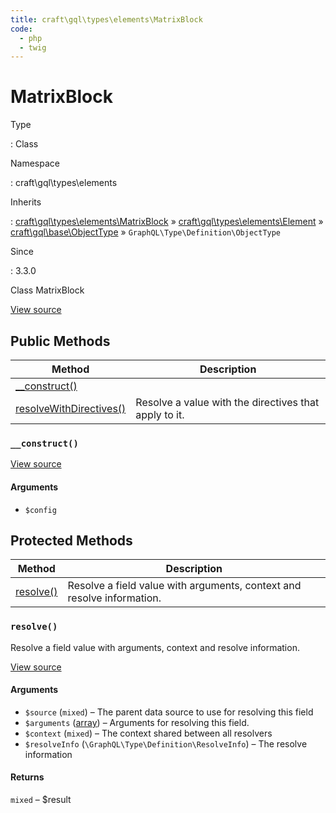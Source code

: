 ```yaml
---
title: craft\gql\types\elements\MatrixBlock
code:
  - php
  - twig
---
```


# MatrixBlock

Type

:   Class

Namespace

:   craft\gql\types\elements

Inherits

:   [craft\gql\types\elements\MatrixBlock](craft-gql-types-elements-matrixblock.md) &raquo;
[craft\gql\types\elements\Element](craft-gql-types-elements-element.md) &raquo;
[craft\gql\base\ObjectType](craft-gql-base-objecttype.md) &raquo;
`GraphQL\Type\Definition\ObjectType`

Since

:   3.3.0



Class MatrixBlock





[View source](https://github.com/craftcms/cms/blob/master/src/gql/types/elements/MatrixBlock.php)






## Public Methods

| Method                                                                                                                      | Description
| --------------------------------------------------------------------------------------------------------------------------- | -----------------------------------------------------
| [__construct()](craft-gql-types-elements-matrixblock.md#method-construct)                                                   |
| [resolveWithDirectives()](craft-gql-base-objecttype.md#method-resolvewithdirectives "Defined by craft\gql\base\ObjectType") | Resolve a value with the directives that apply to it.

### `__construct()`














[View source](https://github.com/craftcms/cms/blob/master/src/gql/types/elements/MatrixBlock.php#L27-L34)


#### Arguments

- `$config`






## Protected Methods

| Method                                                              | Description
| ------------------------------------------------------------------- | ----------------------------------------------------------------------
| [resolve()](craft-gql-types-elements-matrixblock.md#method-resolve) | Resolve a field value with arguments, context and resolve information.

### `resolve()`





Resolve a field value with arguments, context and resolve information.








[View source](https://github.com/craftcms/cms/blob/master/src/gql/types/elements/MatrixBlock.php#L39-L49)


#### Arguments

- `$source` (`mixed`) – The parent data source to use for resolving this field
- `$arguments` ([array](http://php.net/language.types.array)) – Arguments for resolving this field.
- `$context` (`mixed`) – The context shared between all resolvers
- `$resolveInfo` (`\GraphQL\Type\Definition\ResolveInfo`) – The resolve information

#### Returns

`mixed` – $result








